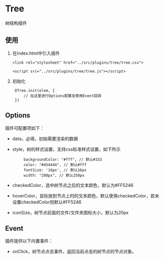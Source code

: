 # Tree #
树结构插件

## 使用 ##

1. 在index.html中引入插件
	
	`<link rel="stylesheet" href="../src/plugins/tree/tree.css">`
 
	`<script src="../src/plugins/tree/tree.js"></script>`

2. 初始化

		DTree.init(elem, {
			// 在这里进行Options配置及使用Event回调
		})

## Options ##

插件可配置项如下：

- data，必填，初始需要渲染的数据
- style，树的样式设置，支持css标准样式设置，如下所示

   ```
        backgroundColor: "#fff", // 默认#333
        color: "#454444", // 默认#fff
        fontSize: '16px', // 默认16px
        width: "280px", // 默认250px
   ```

- checkedColor，选中树节点之后的文本颜色，默认为#FF5246
- hoverColor，鼠标放到节点上时的文本颜色，默认使用checkedColor，若未设置checkedColor则默认#FF5246
- iconSize，树节点前面的文件/文件夹图标大小，默认为20px

## Event ##

插件提供以下内置事件：

- onClick，树节点点击事件，返回当前点击的树节点的节点对象。